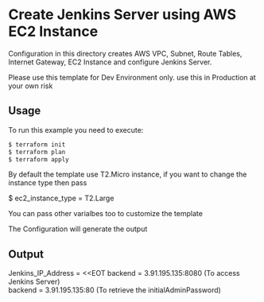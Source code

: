 # Create Jenkins Server using AWS EC2 Instance

Configuration in this directory creates AWS VPC, Subnet, Route Tables, Internet Gateway, EC2 Instance and configure Jenkins Server.

Please use this template for Dev Environment only. use this in Production at your own risk

## Usage

To run this example you need to execute:

```bash
$ terraform init
$ terraform plan
$ terraform apply
```

By default the template use T2.Micro instance, if you want to change the instance type then pass

$ ec2_instance_type = T2.Large

You can pass other varialbes too to customize the template

The Configuration will generate the output 

## Output

Jenkins_IP_Address = <<EOT
    backend = 3.91.195.135:8080          (To access Jenkins Server)    <br />
    backend = 3.91.195.135:80            (To retrieve the initialAdminPassword)
